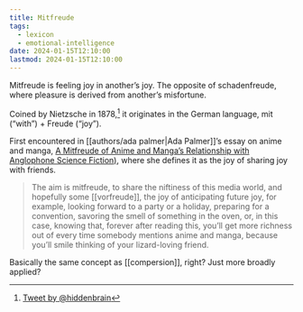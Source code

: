 ```yaml
---
title: Mitfreude
tags:
  - lexicon
  - emotional-intelligence
date: 2024-01-15T12:10:00
lastmod: 2024-01-15T12:10:00
---
```


Mitfreude is feeling joy in another’s joy. The opposite of schadenfreude, where pleasure is derived from another’s misfortune.

Coined by Nietzsche in 1878,[^1] it originates in the German language, mit (“with”) + Freude (“joy”).

First encountered in [[authors/ada palmer|Ada Palmer]]’s essay on anime and manga, [A Mitfreude of Anime and Manga’s Relationship with Anglophone Science Fiction)](http://strangehorizons.com/non-fiction/a-mitfreude-of-anime-and-mangas-relationship-with-anglophone-science-fiction-or-this-essay-will-not-try-to-get-you-into-anime-and-manga/), where she defines it as the joy of sharing joy with friends.

> The aim is mitfreude, to share the niftiness of this media world, and hopefully some [[vorfreude]], the joy of anticipating future joy, for example, looking forward to a party or a holiday, preparing for a convention, savoring the smell of something in the oven, or, in this case, knowing that, forever after reading this, you’ll get more richness out of every time somebody mentions anime and manga, because you’ll smile thinking of your lizard-loving friend.

Basically the same concept as [[compersion]], right? Just more broadly applied?

[^1]: [Tweet by @hiddenbrain](https://twitter.com/HiddenBrain/status/1568248341892599811)
